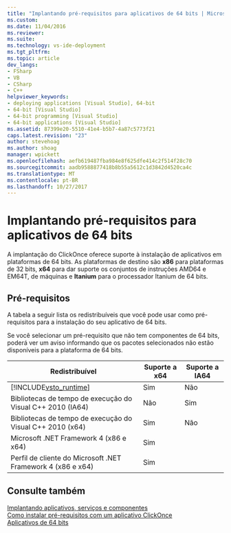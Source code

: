 ```yaml
---
title: "Implantando pré-requisitos para aplicativos de 64 bits | Microsoft Docs"
ms.custom: 
ms.date: 11/04/2016
ms.reviewer: 
ms.suite: 
ms.technology: vs-ide-deployment
ms.tgt_pltfrm: 
ms.topic: article
dev_langs:
- FSharp
- VB
- CSharp
- C++
helpviewer_keywords:
- deploying applications [Visual Studio], 64-bit
- 64-bit [Visual Studio]
- 64-bit programming [Visual Studio]
- 64-bit applications [Visual Studio]
ms.assetid: 87399e20-5510-41e4-b5b7-4a87c5773f21
caps.latest.revision: "23"
author: stevehoag
ms.author: shoag
manager: wpickett
ms.openlocfilehash: aefb619487fba984e8f625dfe414c2f514f28c70
ms.sourcegitcommit: aadb9588877418b8b55a5612c1d3842d4520ca4c
ms.translationtype: MT
ms.contentlocale: pt-BR
ms.lasthandoff: 10/27/2017
---
```

# <a name="deploying-prerequisites-for-64-bit-applications"></a>Implantando pré-requisitos para aplicativos de 64 bits
A implantação do ClickOnce oferece suporte à instalação de aplicativos em plataformas de 64 bits. As plataformas de destino são **x86** para plataformas de 32 bits, **x64** para dar suporte os conjuntos de instruções AMD64 e EM64T, de máquinas e **Itanium** para o processador Itanium de 64 bits.  
  
## <a name="prerequisites"></a>Pré-requisitos  
 A tabela a seguir lista os redistribuíveis que você pode usar como pré-requisitos para a instalação do seu aplicativo de 64 bits.  
  
 Se você selecionar um pré-requisito que não tem componentes de 64 bits, poderá ver um aviso informando que os pacotes selecionados não estão disponíveis para a plataforma de 64 bits.  
  
|Redistribuível|Suporte a x64|Suporte a IA64|  
|---------------------|-----------------|------------------|  
|[!INCLUDE[vsto_runtime](../deployment/includes/vsto_runtime_md.md)]|Sim|Não|  
|Bibliotecas de tempo de execução do Visual C++ 2010 (IA64)|Não|Sim|  
|Bibliotecas de tempo de execução do Visual C++ 2010 (x64)|Sim|Não|  
|Microsoft .NET Framework 4 (x86 e x64)|Sim||  
|Perfil de cliente do Microsoft .NET Framework 4 (x86 e x64)|Sim||  
  
## <a name="see-also"></a>Consulte também  
 [Implantando aplicativos, serviços e componentes](../deployment/deploying-applications-services-and-components.md)   
 [Como instalar pré-requisitos com um aplicativo ClickOnce](../deployment/how-to-install-prerequisites-with-a-clickonce-application.md)   
 [Aplicativos de 64 bits](http://msdn.microsoft.com/Library/fd4026bc-2c3d-4b27-86dc-ec5e96018181)